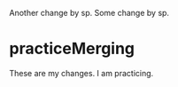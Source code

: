Another change by sp. 
Some change by sp. 
# practiceMerging

These are my changes. I am practicing.
